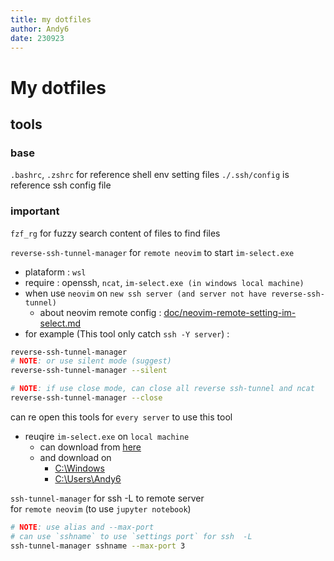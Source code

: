 ```yaml
---
title: my dotfiles
author: Andy6
date: 230923
---
```


# My dotfiles

## tools

### base

`.bashrc`, `.zshrc` for reference shell env setting files
`./.ssh/config` is reference ssh config file

###  important

`fzf_rg` for fuzzy search content of files to find files

`reverse-ssh-tunnel-manager` for `remote neovim` to start `im-select.exe`
- plataform : `wsl`
- require   : openssh, `ncat`, `im-select.exe (in windows local machine)`
- when use `neovim` on `new ssh server (and server not have reverse-ssh-tunnel)`
    + about neovim remote config : [doc/neovim-remote-setting-im-select.md](./doc/neovim-remote-setting-im-select.md)
- for example (This tool only catch `ssh -Y server`) :
```bash (terminal)
reverse-ssh-tunnel-manager
# NOTE: or use silent mode (suggest)
reverse-ssh-tunnel-manager --silent

# NOTE: if use close mode, can close all reverse ssh-tunnel and ncat
reverse-ssh-tunnel-manager --close
```
can re open this tools for `every server` to use this tool
- reuqire `im-select.exe` on `local machine`
    + can download from [here](https://github.com/daipeihust/im-select/raw/master/win/out/x86/im-select.exe)
    + and download on 
        * [C:\Windows](C:\Windows)
        * [C:\Users\Andy6](C:\Users\Andy6)

`ssh-tunnel-manager` for ssh -L to remote server  
for `remote neovim` (to use `jupyter notebook`)
```bash (terminal)
# NOTE: use alias and --max-port
# can use `sshname` to use `settings port` for ssh  -L
ssh-tunnel-manager sshname --max-port 3
```

